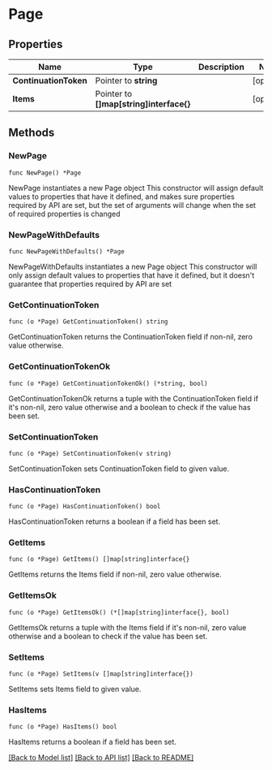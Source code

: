 # Page

## Properties

Name | Type | Description | Notes
------------ | ------------- | ------------- | -------------
**ContinuationToken** | Pointer to **string** |  | [optional] 
**Items** | Pointer to **[]map[string]interface{}** |  | [optional] 

## Methods

### NewPage

`func NewPage() *Page`

NewPage instantiates a new Page object
This constructor will assign default values to properties that have it defined,
and makes sure properties required by API are set, but the set of arguments
will change when the set of required properties is changed

### NewPageWithDefaults

`func NewPageWithDefaults() *Page`

NewPageWithDefaults instantiates a new Page object
This constructor will only assign default values to properties that have it defined,
but it doesn't guarantee that properties required by API are set

### GetContinuationToken

`func (o *Page) GetContinuationToken() string`

GetContinuationToken returns the ContinuationToken field if non-nil, zero value otherwise.

### GetContinuationTokenOk

`func (o *Page) GetContinuationTokenOk() (*string, bool)`

GetContinuationTokenOk returns a tuple with the ContinuationToken field if it's non-nil, zero value otherwise
and a boolean to check if the value has been set.

### SetContinuationToken

`func (o *Page) SetContinuationToken(v string)`

SetContinuationToken sets ContinuationToken field to given value.

### HasContinuationToken

`func (o *Page) HasContinuationToken() bool`

HasContinuationToken returns a boolean if a field has been set.

### GetItems

`func (o *Page) GetItems() []map[string]interface{}`

GetItems returns the Items field if non-nil, zero value otherwise.

### GetItemsOk

`func (o *Page) GetItemsOk() (*[]map[string]interface{}, bool)`

GetItemsOk returns a tuple with the Items field if it's non-nil, zero value otherwise
and a boolean to check if the value has been set.

### SetItems

`func (o *Page) SetItems(v []map[string]interface{})`

SetItems sets Items field to given value.

### HasItems

`func (o *Page) HasItems() bool`

HasItems returns a boolean if a field has been set.


[[Back to Model list]](../README.md#documentation-for-models) [[Back to API list]](../README.md#documentation-for-api-endpoints) [[Back to README]](../README.md)


